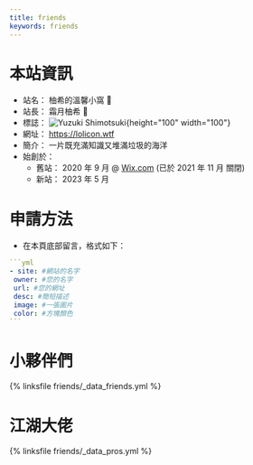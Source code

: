 ```yaml
---
title: friends
keywords: friends
---
```


# 本站資訊
- 站名： 柚希的溫馨小窩 🍊
- 站長： 霜月柚希 🍊
- 標誌： ![Yuzuki Shimotsuki](https://lolicon.wtf/assets/avatar.webp){height="100" width="100"}
- 網址： https://lolicon.wtf
- 簡介： 一片既充滿知識又堆滿垃圾的海洋
- 始創於： 
  - 舊站： 2020 年 9 月 @ [Wix.com](https://www.wix.com/) (已於 2021 年 11 月 關閉)
  - 新站： 2023 年 5 月

# 申請方法
- 在本頁底部留言，格式如下：

~~~yml
```yml
- site: #網站的名字
 owner: #您的名字
 url: #您的網址
 desc: #簡短描述
 image: #一張圖片
 color: #方塊顏色
```
~~~

# 小夥伴們
{% linksfile friends/_data_friends.yml %}

# 江湖大佬
{% linksfile friends/_data_pros.yml %}
